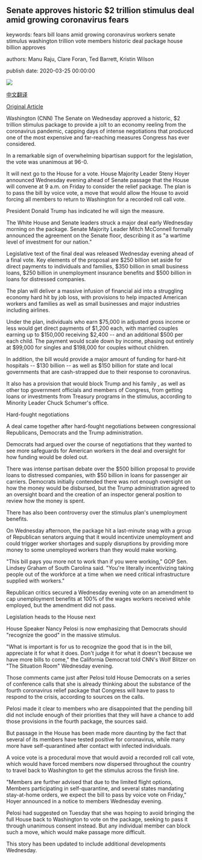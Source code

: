 ## Senate approves historic $2 trillion stimulus deal amid growing coronavirus fears

keywords: fears bill loans amid growing coronavirus workers senate stimulus washington trillion vote members historic deal package house billion approves

authors: Manu Raju, Clare Foran, Ted Barrett, Kristin Wilson

publish date: 2020-03-25 00:00:00

![](https://cdn.cnn.com/cnnnext/dam/assets/200324140604-01-mnuchin-capitol-hill-0324-super-tease.jpg)

[中文翻译](Senate%20approves%20historic%20%242%20trillion%20stimulus%20deal%20amid%20growing%20coronavirus%20fears_zh.md)

[Original Article](https://edition.cnn.com/2020/03/25/politics/stimulus-senate-action-coronavirus/index.html)

Washington (CNN) The Senate on Wednesday approved a historic, $2 trillion stimulus package to provide a jolt to an economy reeling from the coronavirus pandemic, capping days of intense negotiations that produced one of the most expensive and far-reaching measures Congress has ever considered.

In a remarkable sign of overwhelming bipartisan support for the legislation, the vote was unanimous at 96-0.

It will next go to the House for a vote. House Majority Leader Steny Hoyer announced Wednesday evening ahead of Senate passage that the House will convene at 9 a.m. on Friday to consider the relief package. The plan is to pass the bill by voice vote, a move that would allow the House to avoid forcing all members to return to Washington for a recorded roll call vote.

President Donald Trump has indicated he will sign the measure.

The White House and Senate leaders struck a major deal early Wednesday morning on the package. Senate Majority Leader Mitch McConnell formally announced the agreement on the Senate floor, describing it as "a wartime level of investment for our nation."

Legislative text of the final deal was released Wednesday evening ahead of a final vote. Key elements of the proposal are $250 billion set aside for direct payments to individuals and families, $350 billion in small business loans, $250 billion in unemployment insurance benefits and $500 billion in loans for distressed companies.

The plan will deliver a massive infusion of financial aid into a struggling economy hard hit by job loss, with provisions to help impacted American workers and families as well as small businesses and major industries including airlines.

Under the plan, individuals who earn $75,000 in adjusted gross income or less would get direct payments of $1,200 each, with married couples earning up to $150,000 receiving $2,400 -- and an additional $500 per each child. The payment would scale down by income, phasing out entirely at $99,000 for singles and $198,000 for couples without children.

In addition, the bill would provide a major amount of funding for hard-hit hospitals -- $130 billion -- as well as $150 billion for state and local governments that are cash-strapped due to their response to coronavirus.

It also has a provision that would block Trump and his family , as well as other top government officials and members of Congress, from getting loans or investments from Treasury programs in the stimulus, according to Minority Leader Chuck Schumer's office.

Hard-fought negotiations

A deal came together after hard-fought negotiations between congressional Republicans, Democrats and the Trump administration.

Democrats had argued over the course of negotiations that they wanted to see more safeguards for American workers in the deal and oversight for how funding would be doled out.

There was intense partisan debate over the $500 billion proposal to provide loans to distressed companies, with $50 billion in loans for passenger air carriers. Democrats initially contended there was not enough oversight on how the money would be disbursed, but the Trump administration agreed to an oversight board and the creation of an inspector general position to review how the money is spent.

There has also been controversy over the stimulus plan's unemployment benefits.

On Wednesday afternoon, the package hit a last-minute snag with a group of Republican senators arguing that it would incentivize unemployment and could trigger worker shortages and supply disruptions by providing more money to some unemployed workers than they would make working.

"This bill pays you more not to work than if you were working," GOP Sen. Lindsey Graham of South Carolina said. "You're literally incentivizing taking people out of the workforce at a time when we need critical infrastructure supplied with workers."

Republican critics secured a Wednesday evening vote on an amendment to cap unemployment benefits at 100% of the wages workers received while employed, but the amendment did not pass.

Legislation heads to the House next

House Speaker Nancy Pelosi is now emphasizing that Democrats should "recognize the good" in the massive stimulus.

"What is important is for us to recognize the good that is in the bill, appreciate it for what it does. Don't judge it for what it doesn't because we have more bills to come," the California Democrat told CNN's Wolf Blitzer on "The Situation Room" Wednesday evening.

Those comments came just after Pelosi told House Democrats on a series of conference calls that she is already thinking about the substance of the fourth coronavirus relief package that Congress will have to pass to respond to the crisis, according to sources on the calls.

Pelosi made it clear to members who are disappointed that the pending bill did not include enough of their priorities that they will have a chance to add those provisions in the fourth package, the sources said.

But passage in the House has been made more daunting by the fact that several of its members have tested positive for coronavirus, while many more have self-quarantined after contact with infected individuals.

A voice vote is a procedural move that would avoid a recorded roll call vote, which would have forced members now dispersed throughout the country to travel back to Washington to get the stimulus across the finish line.

"Members are further advised that due to the limited flight options, Members participating in self-quarantine, and several states mandating stay-at-home orders, we expect the bill to pass by voice vote on Friday," Hoyer announced in a notice to members Wednesday evening.

Pelosi had suggested on Tuesday that she was hoping to avoid bringing the full House back to Washington to vote on the package, seeking to pass it through unanimous consent instead. But any individual member can block such a move, which would make passage more difficult.

This story has been updated to include additional developments Wednesday.